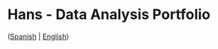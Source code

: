 # Hans - Data Analysis Portfolio 
([Spanish](https://github.com/HansAllTech/Hans_Data_Analysis_Portfolio/blob/main/Proyectos.md#tabla-de-contenido-es--en) | [English](https://github.com/HansAllTech/Hans_Data_Analysis_Portfolio/blob/main/Projects.md#table-of-content-es--en))   
                          
                                                                                                                                              
                                         
                                                            
                            
                    
                     
     
    
        
   
  
 
 
